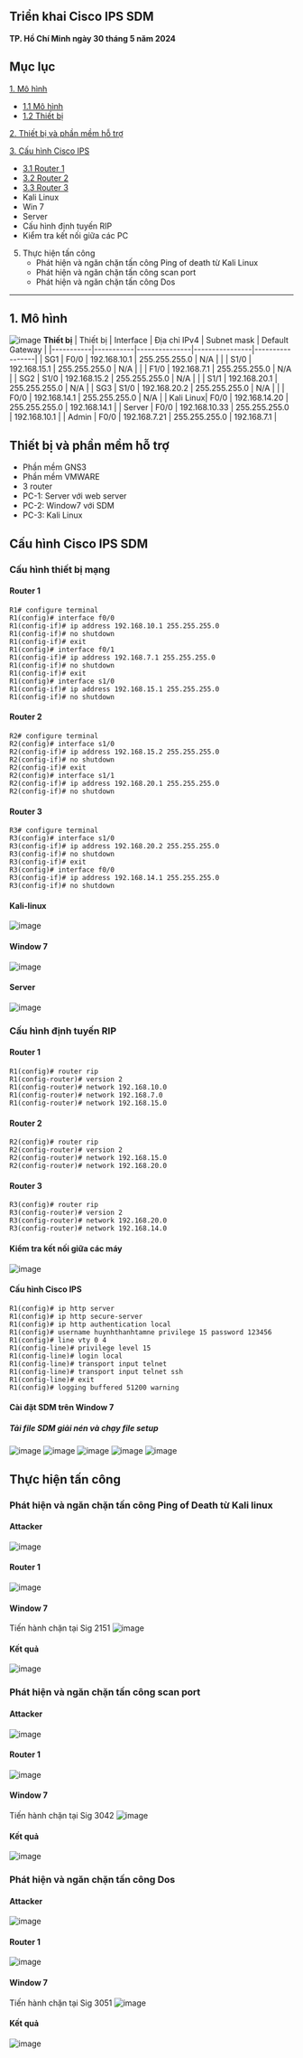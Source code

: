 
## Triển khai Cisco IPS SDM 
**TP. Hồ Chí Minh ngày 30 tháng 5 năm 2024**

## Mục lục
[1. Mô hình](#1)
   - [1.1 Mô hình](#1.1)
   - [1.2 Thiết bị](#1.2)

[2. Thiết bị và phần mềm hỗ trợ](#2)

[3. Cấu hình Cisco IPS](#3)
   - [3.1 Router 1](#3.1)
   - [3.2 Router 2](#3.2)
   - [3.3 Router 3](#3.3)
   - Kali Linux
   - Win 7
   - Server
   - Cấu hình định tuyến RIP
   - Kiểm tra kết nối giữa các PC
5. Thực hiện tấn công
    - Phát hiện và ngăn chặn tấn công Ping of death từ Kali Linux
    - Phát hiện và ngăn chặn tấn công scan port
    - Phát hiện và ngăn chặn tấn công Dos
---
<a name = '1'></a>
## 1.	Mô hình
![image](https://github.com/user-attachments/assets/73fc5a2e-97ae-41ca-969a-cb6a27fa54a8)
**Thiết bị**
| Thiết bị  | Interface | Địa chỉ IPv4  | Subnet mask    | Default Gateway |
|-----------|-----------|---------------|----------------|-----------------|
| SG1       | F0/0      | 192.168.10.1  | 255.255.255.0  | N/A             |
|           | S1/0      | 192.168.15.1  | 255.255.255.0  | N/A             |
|           | F1/0      | 192.168.7.1   | 255.255.255.0  | N/A             |
| SG2       | S1/0      | 192.168.15.2  | 255.255.255.0  | N/A             |
|           | S1/1      | 192.168.20.1  | 255.255.255.0  | N/A             |
| SG3       | S1/0      | 192.168.20.2  | 255.255.255.0  | N/A             |
|           | F0/0      | 192.168.14.1  | 255.255.255.0  | N/A             |
| Kali Linux| F0/0      | 192.168.14.20 | 255.255.255.0  | 192.168.14.1    |
| Server    | F0/0      | 192.168.10.33 | 255.255.255.0  | 192.168.10.1    |
| Admin     | F0/0      | 192.168.7.21  | 255.255.255.0  | 192.168.7.1     |

## Thiết bị và phần mềm hỗ trợ
- Phần mềm GNS3
- Phần mềm VMWARE
- 3 router
- PC-1: Server với web server
- PC-2: Window7 với SDM
- PC-3: Kali Linux

## Cấu hình Cisco IPS SDM
### Cấu hình thiết bị mạng
#### Router 1
```shell
R1# configure terminal 
R1(config)# interface f0/0 
R1(config-if)# ip address 192.168.10.1 255.255.255.0 
R1(config-if)# no shutdown 
R1(config-if)# exit 
R1(config)# interface f0/1
R1(config-if)# ip address 192.168.7.1 255.255.255.0 
R1(config-if)# no shutdown 
R1(config-if)# exit 
R1(config)# interface s1/0 
R1(config-if)# ip address 192.168.15.1 255.255.255.0 
R1(config-if)# no shutdown
```
#### Router 2
```shell
R2# configure terminal 
R2(config)# interface s1/0 
R2(config-if)# ip address 192.168.15.2 255.255.255.0 
R2(config-if)# no shutdown 
R2(config-if)# exit 
R2(config)# interface s1/1 
R2(config-if)# ip address 192.168.20.1 255.255.255.0 
R2(config-if)# no shutdown
```
#### Router 3
```shell
R3# configure terminal 
R3(config)# interface s1/0 
R3(config-if)# ip address 192.168.20.2 255.255.255.0 
R3(config-if)# no shutdown 
R3(config-if)# exit 
R3(config)# interface f0/0 
R3(config-if)# ip address 192.168.14.1 255.255.255.0 
R3(config-if)# no shutdown
```
#### Kali-linux
![image](https://github.com/user-attachments/assets/53628671-f50a-4fbb-a49f-8f765a2af471)
#### Window 7
![image](https://github.com/user-attachments/assets/3263aaa8-b99c-44e0-996c-8f28a0da00c8)
#### Server 
![image](https://github.com/user-attachments/assets/93c7ad2e-ad37-4d4a-99f6-dcf8282c62ab)

### Cấu hình định tuyến RIP
#### Router 1
```shell
R1(config)# router rip
R1(config-router)# version 2
R1(config-router)# network 192.168.10.0
R1(config-router)# network 192.168.7.0
R1(config-router)# network 192.168.15.0
```
#### Router 2
```shell
R2(config)# router rip
R2(config-router)# version 2
R2(config-router)# network 192.168.15.0
R2(config-router)# network 192.168.20.0
```
#### Router 3
```shell
R3(config)# router rip
R3(config-router)# version 2
R3(config-router)# network 192.168.20.0
R3(config-router)# network 192.168.14.0
```
#### Kiểm tra kết nối giữa các máy
![image](https://github.com/user-attachments/assets/185efd38-8bda-4253-9857-33a852f37c29)
#### Cấu hình Cisco IPS
```shell
R1(config)# ip http server
R1(config)# ip http secure-server
R1(config)# ip http authentication local
R1(config)# username huynhthanhtamne privilege 15 password 123456
R1(config)# line vty 0 4
R1(config-line)# privilege level 15
R1(config-line)# login local
R1(config-line)# transport input telnet
R1(config-line)# transport input telnet ssh
R1(config-line)# exit
R1(config)# logging buffered 51200 warning
```
#### Cài đặt SDM trên Window 7
##### Tải file SDM giải nén và chạy file setup
![image](https://github.com/user-attachments/assets/8b557073-481e-4a6e-89da-95d5dbb73838)
![image](https://github.com/user-attachments/assets/91158b65-7a36-4a86-8038-e3ec59dc6f11)
![image](https://github.com/user-attachments/assets/1379ca0a-28da-4aed-9bc3-19c2a425453e)
![image](https://github.com/user-attachments/assets/cdf53240-bd8d-4f45-b617-986ee047e308)
![image](https://github.com/user-attachments/assets/94e32f7e-c34e-413c-be38-83a691794901)
## Thực hiện tấn công
### Phát hiện và ngăn chặn tấn công Ping of Death từ Kali linux
#### Attacker
![image](https://github.com/user-attachments/assets/60e17dbb-5309-44fd-94a0-214fd881e2ee)
#### Router 1
![image](https://github.com/user-attachments/assets/020de397-c8cc-46d1-aaa0-3f701b40acea)
#### Window 7
Tiến hành chặn tại Sig 2151
![image](https://github.com/user-attachments/assets/0dbe205a-60b4-4b45-ac5d-688d74d20845)
#### Kết quả 
![image](https://github.com/user-attachments/assets/650de1d5-8241-47a3-b87b-bcf4be0a508a)
### Phát hiện và ngăn chặn tấn công scan port
#### Attacker
![image](https://github.com/user-attachments/assets/aeba1f17-a204-422d-911e-84ba28a0d164)
#### Router 1
![image](https://github.com/user-attachments/assets/83a9b034-1384-439c-808b-f26e1fe3c615)
#### Window 7
Tiến hành chặn tại Sig 3042
![image](https://github.com/user-attachments/assets/6aff626c-963c-4eea-8368-341239dd5b1a)
#### Kết quả
![image](https://github.com/user-attachments/assets/b6315d58-4337-4f96-8739-7a151c049452)
### Phát hiện và ngăn chặn tấn công Dos
#### Attacker 
![image](https://github.com/user-attachments/assets/eaa8a5ca-e760-4fcf-b916-2370009c7823)
#### Router 1
![image](https://github.com/user-attachments/assets/ec18b527-15ea-430a-ab7f-2e9248ae43b8)
#### Window 7
Tiến hành chặn tại Sig 3051
![image](https://github.com/user-attachments/assets/d4d77ab0-001c-4410-b162-5fa18998ec82)
#### Kết quả
![image](https://github.com/user-attachments/assets/933a53ae-430d-41b8-bc8b-cc0a01cd5f9f)




